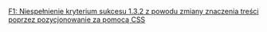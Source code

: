 [F1: Niespełnienie kryterium sukcesu 1.3.2 z powodu zmiany znaczenia treści poprzez pozycjonowanie za pomocą CSS](https://www.w3.org/WAI/WCAG22/Techniques/failures/F1)